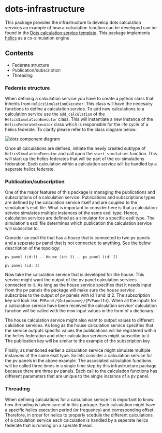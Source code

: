 # dots-infrastructure
This package provides the infrastructure to develop dots calculation services an example of how a calculation function can be developed can be found in the [Dots calculation service template](https://github.com/EES-TUe/Dots-calculation-service-template). This package implements [helics](https://helics.org/) as a co-simulation engine. 

## Contents
- Federate structure
- Publication/subscription
- Threading

### Federate structure
When defining a calculation service you have to create a python class that inherits from `HelicsSimulationExecutor`. This class will have the necesairy functions to define a calculation service. To add new calculations to a calculation service use the `add_calculation` of the `HelicsSimulationExecutor` class. This will instantiate a new instance of the `HelicsFederateExecutor` class which is responsible for the life cycle of a helics federate. To clarify please refer to the class diagram below:

![dots component diagram](./docs/images/federate-structure.png)

Once all calculations are defined, initiate the newly created subtype of `HelicsSimulationExecutor` and call upon the `start_simulation` function. This will start up the helics federates that will be part of the co-simulations federation. Each calculation within a calculation service will be handled by a seperate helics federate.

### Publication/subscription
One of the major features of this package is managing the publications and subscriptions of a calculation service. Publications and subscriptions types are defined by the calculation service itself and are coupled to the simulation's esdl file. What is important to consider here is that a calculation service simulates multiple instances of the same esdl type. Hence, calculation services are defined as a simulator for a specific esdl type. The simulation's esdl file determines which publication the calculation service will subscribe to. 

Consider an esdl file that has a house that is connected to two pv panels and a seperate pv panel that is not connected to anything. See the below description of the topology:
```
pv panel (id:1) -- House (id: 1) -- pv panel (id: 2)

pv panel (id: 3)
```

Now take the calculation service that is developed for the house. This service might want the output of the pv panel calculation services connected to it. As long as the house service specifies that it needs input from the pv panels the package will make sure the house service subscribes to the output of pv panels with id 1 and id 2. The subscription key will look like: `PVPanel/{Outputname}/{PVPanelId}`. When all the inputs for a calculation service have been received the calculation service' calculation function will be called with the new input values in the form of a dictionary.

The house calculation service might also want to output values to different calulation services. As long as the house calculation service specifies that the service outputs specific values the publications will be registered within the helics federation and other calculation services might subscribe to it. The publication key will be similar to the example of the subscription key.

Finally, as mentioned earlier a calculation service might simulate multiple instances of the same esdl type. So lets consider a calculation service for the pv panels in the above example. The associated calculation functions will be called three times in a single time step by this infrastructure package because there are three pv panels. Each call to the calculation functions has different parameters that are unique to the single instance of a pv panel.

### Threading
When defining calculations for a calculation service it is important to know how threading is taken care of in this package. Each calculation might have a specific helics execution period (or frequency) and corresponding offset. Therefore, in order for helics to properly scedule the different calculations of a calculation service each calculation is handled by a seperate helics federate that is running on a sperate thread.